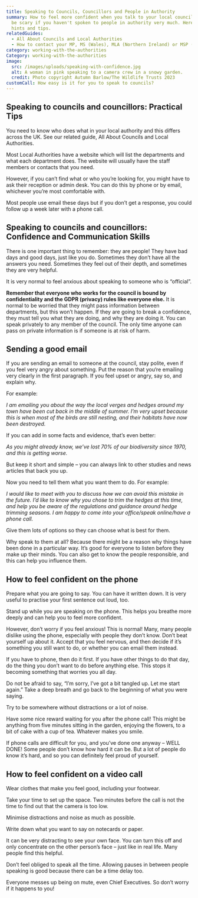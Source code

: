 ```yaml
---
title: Speaking to Councils, Councillors and People in Authority
summary: How to feel more confident when you talk to your local council. It can
  be scary if you haven't spoken to people in authority very much. Here are some
  hints and tips.
relatedGuides:
  - All About Councils and Local Authorities
  - How to contact your MP, MS (Wales), MLA (Northern Ireland) or MSP (Scotland)
category: working-with-the-authorities
Category: working-with-the-authorities
image:
  src: /images/uploads/speaking-with-confidence.jpg
  alt: A woman in pink speaking to a camera crew in a snowy garden.
  credit: Photo copyright Autumn Barlow/The Wildlife Trusts 2023
customCall: How easy is it for you to speak to councils?
---
```

## Speaking to councils and councillors: Practical Tips

You need to know who does what in your local authority and this differs across the UK. See our related guide, All About Councils and Local Authorities.

Most Local Authorities have a website which will list the departments and what each department does. The website will usually have the staff members or contacts that you need.


However, if you can’t find what or who you’re looking for, you might have to ask their reception or admin desk. You can do this by phone or by email, whichever you’re most comfortable with.


Most people use email these days but if you don’t get a response, you could follow up a week later with a phone call.

## Speaking to councils and councillors: Confidence and Communication Skills

There is one important thing to remember: they are people! They have bad days and good days, just like you do. Sometimes they don’t have all the answers you need. Sometimes they feel out of their depth, and sometimes they are very helpful.


It is very normal to feel anxious about speaking to someone who is “official”.

**Remember that everyone who works for the council is bound by confidentiality and the GDPR (privacy) rules like everyone else.** It is normal to be worried that they might pass information between departments, but this won’t happen. If they are going to break a confidence, they must tell you what they are doing, and why they are doing it. You can speak privately to any member of the council. The only time anyone can pass on private information is if someone is at risk of harm.

## Sending a good email

If you are sending an email to someone at the council, stay polite, even if you feel very angry about something. Put the reason that you‘re emailing very clearly in the first paragraph. If you feel upset or angry, say so, and explain why.


For example:


*I am emailing you about the way the local verges and hedges around my town have been cut back in the middle of summer. I’m very upset because this is when most of the birds are still nesting, and their habitats have now been destroyed.*


If you can add in some facts and evidence, that’s even better:


*As you might already know, we’ve lost 70% of our biodiversity since 1970, and this is getting worse.*


But keep it short and simple – you can always link to other studies and news articles that back you up.


Now you need to tell them what you want them to do. For example:


*I would like to meet with you to discuss how we can avoid this mistake in the future. I’d like to know why you chose to trim the hedges at this time, and help you be aware of the regulations and guidance around hedge trimming seasons. I am happy to come into your office/speak online/have a phone call.*


Give them lots of options so they can choose what is best for them.


Why speak to them at all? Because there might be a reason why things have been done in a particular way. It’s good for everyone to listen before they make up their minds. You can also get to know the people responsible, and this can help you influence them.

## How to feel confident on the phone

Prepare what you are going to say. You can have it written down. It is very useful to practise your first sentence out loud, too.


Stand up while you are speaking on the phone. This helps you breathe more deeply and can help you to feel more confident.


However, don’t worry if you feel anxious! This is normal! Many, many people dislike using the phone, especially with people they don’t know. Don’t beat yourself up about it. Accept that you feel nervous, and then decide if it’s something you still want to do, or whether you can email them instead.


If you have to phone, then do it first. If you have other things to do that day, do the thing you don’t want to do before anything else. This stops it becoming something that worries you all day.


Do not be afraid to say, “I’m sorry, I’ve got a bit tangled up. Let me start again.” Take a deep breath and go back to the beginning of what you were saying.


Try to be somewhere without distractions or a lot of noise.


Have some nice reward waiting for you after the phone call! This might be anything from five minutes sitting in the garden, enjoying the flowers, to a bit of cake with a cup of tea. Whatever makes you smile.


If phone calls are difficult for you, and you’ve done one anyway – WELL DONE! Some people don’t know how hard it can be. But a lot of people do know it’s hard, and so you can definitely feel proud of yourself.

## How to feel confident on a video call

Wear clothes that make you feel good, including your footwear.


Take your time to set up the space. Two minutes before the call is not the time to find out that the camera is too low.


Minimise distractions and noise as much as possible.


Write down what you want to say on notecards or paper.


It can be very distracting to see your own face. You can turn this off and only concentrate on the other person’s face – just like in real life. Many people find this helpful.


Don’t feel obliged to speak all the time. Allowing pauses in between people speaking is good because there can be a time delay too.


Everyone messes up being on mute, even Chief Executives. So don’t worry if it happens to you!
